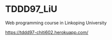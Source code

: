 # TDDD97_LiU
Web programming course in Linkoping University

https://tddd97-chiti602.herokuapp.com/
